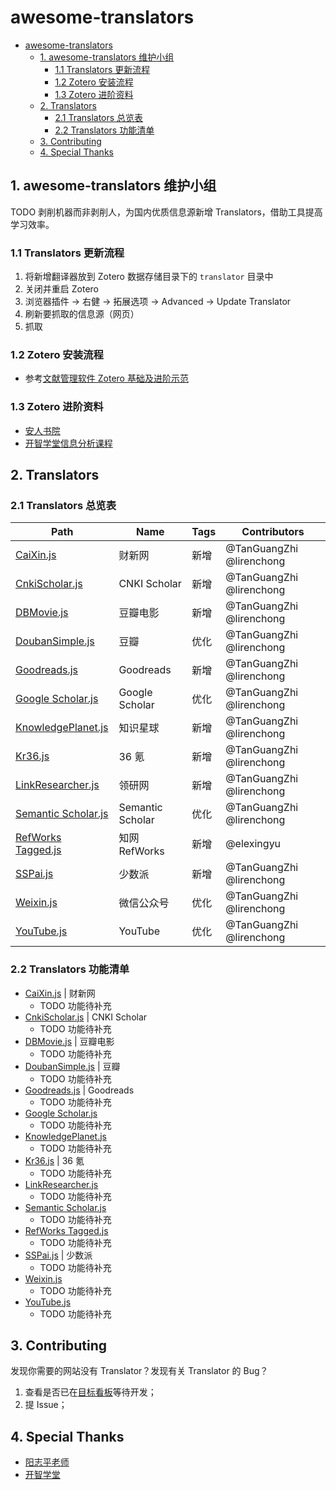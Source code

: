 # awesome-translators

- [awesome-translators](#awesome-translators)
    - [1. awesome-translators 维护小组](#1-awesome-translators-维护小组)
        - [1.1 Translators 更新流程](#11-translators-更新流程)
        - [1.2 Zotero 安装流程](#12-zotero-安装流程)
        - [1.3 Zotero 进阶资料](#13-zotero-进阶资料)
    - [2. Translators](#2-translators)
        - [2.1 Translators 总览表](#21-translators-总览表)
        - [2.2 Translators 功能清单](#22-translators-功能清单)
    - [3. Contributing](#3-contributing)
    - [4. Special Thanks](#4-special-thanks)

## 1. awesome-translators 维护小组

TODO 剥削机器而非剥削人，为国内优质信息源新增 Translators，借助工具提高学习效率。

### 1.1 Translators 更新流程

1. 将新增翻译器放到 Zotero 数据存储目录下的 `translator` 目录中
2. 关闭并重启 Zotero
3. 浏览器插件 -> 右健 -> 拓展选项 -> Advanced -> Update Translator
4. 刷新要抓取的信息源（网页）
5. 抓取

### 1.2 Zotero 安装流程

- 参考[文献管理软件 Zotero 基础及进阶示范](https://www.yangzhiping.com/tech/zotero1.html)

### 1.3 Zotero 进阶资料

- [安人书院](https://t.zsxq.com/qJuFqN3)
- [开智学堂信息分析课程](https://m.openmindclub.com/mkt/course/IA010)

## 2. Translators

### 2.1 Translators 总览表

| Path | Name | Tags | Contributors |
|---|---|---|---|
| [CaiXin.js](CaiXin.js) | 财新网 | 新增 | @TanGuangZhi @lirenchong |
| [CnkiScholar.js](CnkiScholar.js) | CNKI Scholar | 新增 | @TanGuangZhi @lirenchong |
| [DBMovie.js](DBMovie.js) | 豆瓣电影 | 新增 | @TanGuangZhi @lirenchong |
| [DoubanSimple.js](DoubanSimple.js) | 豆瓣 | 优化 | @TanGuangZhi @lirenchong |
| [Goodreads.js](Goodreads.js) | Goodreads | 新增 | @TanGuangZhi @lirenchong |
| [Google Scholar.js](Google%20Scholar.js) | Google Scholar | 优化 | @TanGuangZhi @lirenchong |
| [KnowledgePlanet.js](KnowledgePlanet.js) | 知识星球 | 新增 | @TanGuangZhi @lirenchong |
| [Kr36.js](Kr36.js) | 36 氪 | 新增 | @TanGuangZhi @lirenchong |
| [LinkResearcher.js](LinkResearcher.js) | 领研网 | 新增 | @TanGuangZhi @lirenchong |
| [Semantic Scholar.js](Semantic%20Scholar.js) | Semantic Scholar | 优化 | @TanGuangZhi @lirenchong |
| [RefWorks Tagged.js](RefWorks%20Tagged.js) | 知网 RefWorks | 新增 | @elexingyu |
| [SSPai.js](SSPai.js) | 少数派 | 新增 | @TanGuangZhi @lirenchong |
| [Weixin.js](Weixin.js) | 微信公众号 | 优化 | @TanGuangZhi @lirenchong |
| [YouTube.js](YouTube.js) | YouTube | 优化 | @TanGuangZhi @lirenchong |

### 2.2 Translators 功能清单

- [CaiXin.js](CaiXin.js) | 财新网
    - TODO 功能待补充
- [CnkiScholar.js](CnkiScholar.js) | CNKI Scholar
    - TODO 功能待补充
- [DBMovie.js](DBMovie.js) | 豆瓣电影
    - TODO 功能待补充
- [DoubanSimple.js](DoubanSimple.js) | 豆瓣
    - TODO 功能待补充
- [Goodreads.js](Goodreads.js) | Goodreads
    - TODO 功能待补充
- [Google Scholar.js](Google%20Scholar.js)
    - TODO 功能待补充
- [KnowledgePlanet.js](KnowledgePlanet.js)
    - TODO 功能待补充
- [Kr36.js](Kr36.js) | 36 氪
    - TODO 功能待补充
- [LinkResearcher.js](LinkResearcher.js)
    - TODO 功能待补充
- [Semantic Scholar.js](Semantic%20Scholar.js)
    - TODO 功能待补充
- [RefWorks Tagged.js](RefWorks%20Tagged.js)
    - TODO 功能待补充
- [SSPai.js](SSPai.js) | 少数派
    - TODO 功能待补充
- [Weixin.js](Weixin.js)
    - TODO 功能待补充
- [YouTube.js](YouTube.js)
    - TODO 功能待补充

## 3. Contributing

发现你需要的网站没有 Translator？发现有关 Translator 的 Bug？

1. 查看是否已在[目标看板](https://trello.com/b/xYoOwhiP/translator)等待开发；
2. 提 Issue；

## 4. Special Thanks

- [阳志平老师](https://www.yangzhiping.com/)
- [开智学堂](https://mp.weixin.qq.com/mp/profile_ext?action=home&__biz=MzA4ODM4ODQ3MQ==#wechat_redirect)
